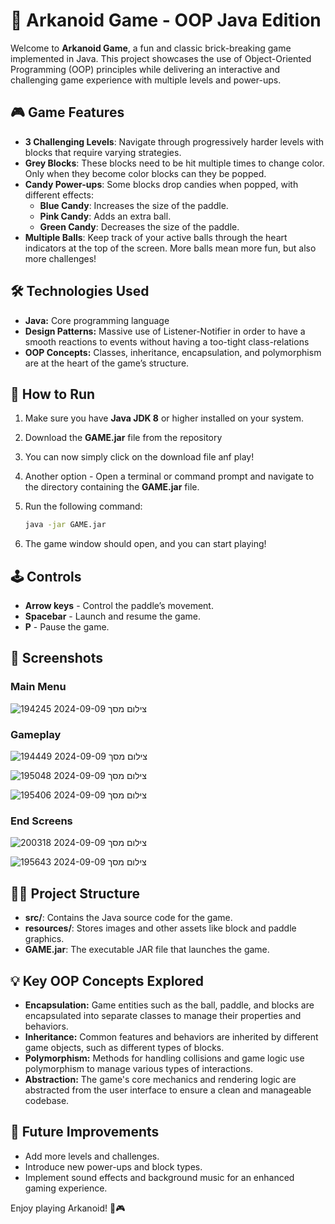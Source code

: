 # 🧱 Arkanoid Game - OOP Java Edition

Welcome to **Arkanoid Game**, a fun and classic brick-breaking game implemented in Java. This project showcases the use of Object-Oriented Programming (OOP) principles while delivering an interactive and challenging game experience with multiple levels and power-ups.

## 🎮 Game Features

- **3 Challenging Levels**: Navigate through progressively harder levels with blocks that require varying strategies.
- **Grey Blocks**: These blocks need to be hit multiple times to change color. Only when they become color blocks can they be popped.
- **Candy Power-ups**: Some blocks drop candies when popped, with different effects:
  - **Blue Candy**: Increases the size of the paddle.
  - **Pink Candy**: Adds an extra ball.
  - **Green Candy**: Decreases the size of the paddle.
- **Multiple Balls**: Keep track of your active balls through the heart indicators at the top of the screen. More balls mean more fun, but also more challenges!

## 🛠️ Technologies Used

- **Java:** Core programming language
- **Design Patterns:** Massive use of Listener-Notifier in order to have a smooth reactions to events without having a too-tight class-relations 
- **OOP Concepts:** Classes, inheritance, encapsulation, and polymorphism are at the heart of the game’s structure.

## 🚀 How to Run

1. Make sure you have **Java JDK 8** or higher installed on your system.
2. Download the **GAME.jar** file from the repository
3. You can now simply click on the download file anf play! 
4. Another option - Open a terminal or command prompt and navigate to the directory containing the **GAME.jar** file.
5. Run the following command:

   ```bash
   java -jar GAME.jar
6. The game window should open, and you can start playing!

## 🕹️ Controls
- **Arrow keys** - Control the paddle’s movement.
- **Spacebar** - Launch and resume the game.
- **P** - Pause the game.

## 📸 Screenshots

### Main Menu
![צילום מסך 2024-09-09 194245](https://github.com/user-attachments/assets/f1f85efd-cfd5-4384-bd25-84d7174ca408)

### Gameplay
![צילום מסך 2024-09-09 194449](https://github.com/user-attachments/assets/ac37bd61-b671-49dd-a7b6-e3227426d10a)

![צילום מסך 2024-09-09 195048](https://github.com/user-attachments/assets/ab1a4df4-b3ca-4fa5-a509-725f5f27361a)

![צילום מסך 2024-09-09 195406](https://github.com/user-attachments/assets/187da6be-f526-4810-b3c0-936e8cf09508)

### End Screens
![צילום מסך 2024-09-09 200318](https://github.com/user-attachments/assets/59f37b9e-415b-4f1e-9dbf-568fa1a4c8d2)

![צילום מסך 2024-09-09 195643](https://github.com/user-attachments/assets/fcb31226-0c79-44b7-ab49-3a2472c847cf)


## 🧑‍💻 Project Structure
- **src/**: Contains the Java source code for the game.
- **resources/**: Stores images and other assets like block and paddle graphics.
- **GAME.jar**: The executable JAR file that launches the game.

## 💡 Key OOP Concepts Explored
- **Encapsulation:** Game entities such as the ball, paddle, and blocks are encapsulated into separate classes to manage their properties and behaviors.
- **Inheritance:** Common features and behaviors are inherited by different game objects, such as different types of blocks.
- **Polymorphism:** Methods for handling collisions and game logic use polymorphism to manage various types of interactions.
- **Abstraction:** The game's core mechanics and rendering logic are abstracted from the user interface to ensure a clean and manageable codebase.

## 🚧 Future Improvements
- Add more levels and challenges.
- Introduce new power-ups and block types.
- Implement sound effects and background music for an enhanced gaming experience.

Enjoy playing Arkanoid! 🧱🎮

